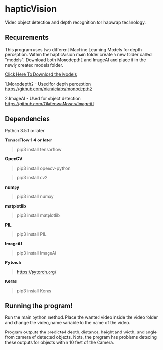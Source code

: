 # hapticVision
Video object detection and depth recognition for hapwrap technology.

Requirements
-----
This program uses two different Machine Learning Models for depth perception. Within the hapticVision main folder create a new folder called "models".  Download both Monodepth2 and ImageAI and place it in the newly created models folder.

[Click Here To Download the Models](https://drive.google.com/drive/folders/1xttyp-wezKU9RcIfaCJewzUEHkljIsBt?usp=sharing)

1.Monodepth2 - Used for depth perception
https://github.com/nianticlabs/monodepth2

2.ImageAI - Used for object detection
https://github.com/OlafenwaMoses/ImageAI

Dependencies
-----
Python 3.5.1 or later

**TensorFlow 1.4 or later**
> pip3 install tensorflow

**OpenCV**
>pip3 install opencv-python

>pip3 install cv2

**numpy**
>pip3 install numpy

**matplotlib**
>pip3 install matplotlib

**PIL**
>pip3 install PIL

**ImageAI**
>pip3 install ImageAi

**Pytorch**
>https://pytorch.org/

**Keras**
>pip3 install Keras

Running the program!
-----
Run the main python method. Place the wanted video inside the video folder and change the video_name variable to the name of the video.


Program outputs the predicted depth, distance, height and width, and angle from camera of detected objects. Note, the program has problems detecing these outputs for objects within 10 feet of the Camera.



